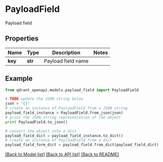 # PayloadField

Payload field

## Properties
Name | Type | Description | Notes
------------ | ------------- | ------------- | -------------
**key** | **str** | Payload field name | 

## Example

```python
from qdrant_openapi.models.payload_field import PayloadField

# TODO update the JSON string below
json = "{}"
# create an instance of PayloadField from a JSON string
payload_field_instance = PayloadField.from_json(json)
# print the JSON string representation of the object
print PayloadField.to_json()

# convert the object into a dict
payload_field_dict = payload_field_instance.to_dict()
# create an instance of PayloadField from a dict
payload_field_form_dict = payload_field.from_dict(payload_field_dict)
```
[[Back to Model list]](../README.md#documentation-for-models) [[Back to API list]](../README.md#documentation-for-api-endpoints) [[Back to README]](../README.md)


